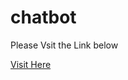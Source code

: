 # chatbot

Please Vsit the Link below

[Visit Here](https://gemini-ai-chatbot-gules-nu.vercel.app/)
